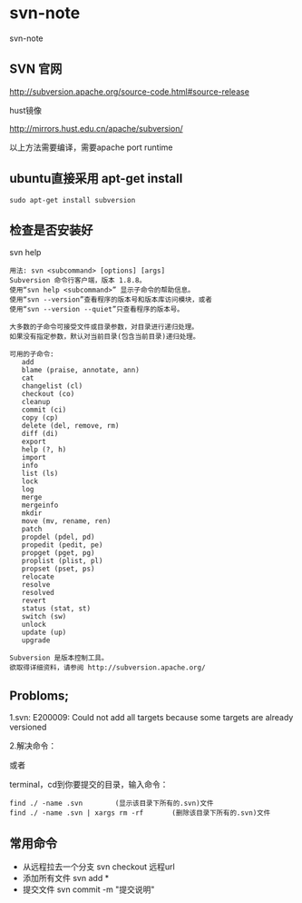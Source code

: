 # svn-note
svn-note

## SVN 官网

http://subversion.apache.org/source-code.html#source-release

hust镜像 

http://mirrors.hust.edu.cn/apache/subversion/

以上方法需要编译，需要apache port runtime

## ubuntu直接采用 apt-get install

```
sudo apt-get install subversion
```
## 检查是否安装好
svn help
```
用法: svn <subcommand> [options] [args]
Subversion 命令行客户端，版本 1.8.8。
使用“svn help <subcommand>” 显示子命令的帮助信息。
使用“svn --version”查看程序的版本号和版本库访问模块，或者
使用“svn --version --quiet”只查看程序的版本号。

大多数的子命令可接受文件或目录参数，对目录进行递归处理。
如果没有指定参数，默认对当前目录(包含当前目录)递归处理。

可用的子命令:
   add
   blame (praise, annotate, ann)
   cat
   changelist (cl)
   checkout (co)
   cleanup
   commit (ci)
   copy (cp)
   delete (del, remove, rm)
   diff (di)
   export
   help (?, h)
   import
   info
   list (ls)
   lock
   log
   merge
   mergeinfo
   mkdir
   move (mv, rename, ren)
   patch
   propdel (pdel, pd)
   propedit (pedit, pe)
   propget (pget, pg)
   proplist (plist, pl)
   propset (pset, ps)
   relocate
   resolve
   resolved
   revert
   status (stat, st)
   switch (sw)
   unlock
   update (up)
   upgrade

Subversion 是版本控制工具。
欲取得详细资料，请参阅 http://subversion.apache.org/

```
## Probloms;

   1.svn: E200009: Could not add all targets because some targets are already versioned
   
   2.解决命令：
   
或者

terminal，cd到你要提交的目录，输入命令：
```
find ./ -name .svn        (显示该目录下所有的.svn)文件
find ./ -name .svn | xargs rm -rf       (删除该目录下所有的.svn)文件
```

## 常用命令
+ 从远程拉去一个分支 svn checkout 远程url
+ 添加所有文件  svn add *
+ 提交文件 svn commit -m "提交说明"
